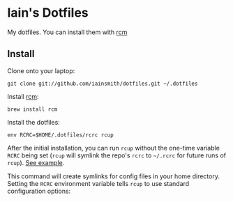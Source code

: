 # Iain's Dotfiles

My dotfiles. You can install them with [rcm](https://github.com/thoughtbot/rcm)

Install
-------

Clone onto your laptop:

    git clone git://github.com/iainsmith/dotfiles.git ~/.dotfiles

Install [rcm](https://github.com/thoughtbot/rcm):

    brew install rcm

Install the dotfiles:

    env RCRC=$HOME/.dotfiles/rcrc rcup

After the initial installation, you can run `rcup` without the one-time variable
`RCRC` being set (`rcup` will symlink the repo's `rcrc` to `~/.rcrc` for future
runs of `rcup`). [See
example](https://github.com/thoughtbot/dotfiles/blob/master/rcrc).

This command will create symlinks for config files in your home directory.
Setting the `RCRC` environment variable tells `rcup` to use standard
configuration options:

